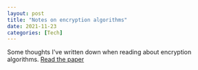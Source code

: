 ```yaml
---
layout: post
title: "Notes on encryption algorithms"
date: 2021-11-23
categories: [Tech]
---
```


Some thoughts I've written down when reading about encryption algorithms. [Read the paper](/assets/pdf/comparison-encryption-algorithms.pdf)
